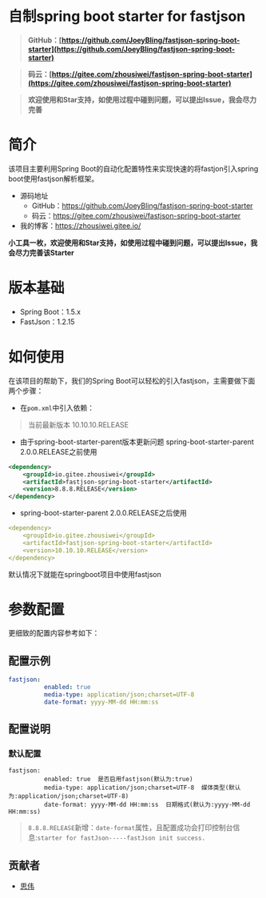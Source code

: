 # 自制spring boot starter for fastjson

> **GitHub：[https://github.com/JoeyBling/fastjson-spring-boot-starter](https://github.com/JoeyBling/fastjson-spring-boot-starter)**

> **码云：[https://gitee.com/zhousiwei/fastjson-spring-boot-starter](https://gitee.com/zhousiwei/fastjson-spring-boot-starter)**

> **欢迎使用和Star支持，如使用过程中碰到问题，可以提出Issue，我会尽力完善**

# 简介

该项目主要利用Spring Boot的自动化配置特性来实现快速的将fastjon引入spring boot使用fastjson解析框架。

- 源码地址
  - GitHub：<a href="https://github.com/JoeyBling/fastjson-spring-boot-starter" target="_blank">https://github.com/JoeyBling/fastjson-spring-boot-starter</a>
  - 码云：<a href="https://gitee.com/zhousiwei/fastjson-spring-boot-starter" target="_blank">https://gitee.com/zhousiwei/fastjson-spring-boot-starter</a>
- 我的博客：<a href="https://zhousiwei.gitee.io/" target="_blank">https://zhousiwei.gitee.io/</a>

**小工具一枚，欢迎使用和Star支持，如使用过程中碰到问题，可以提出Issue，我会尽力完善该Starter**

# 版本基础

- Spring Boot：1.5.x
- FastJson：1.2.15

# 如何使用

在该项目的帮助下，我们的Spring Boot可以轻松的引入fastjson，主需要做下面两个步骤：

- 在`pom.xml`中引入依赖：

> 当前最新版本 10.10.10.RELEASE

- 由于spring-boot-starter-parent版本更新问题 
spring-boot-starter-parent 2.0.0.RELEASE之前使用

```xml
<dependency>
	<groupId>io.gitee.zhousiwei</groupId>
	<artifactId>fastjson-spring-boot-starter</artifactId>
	<version>8.8.8.RELEASE</version>
</dependency>
```
- spring-boot-starter-parent 2.0.0.RELEASE之后使用

```yml
<dependency>
	<groupId>io.gitee.zhousiwei</groupId>
	<artifactId>fastjson-spring-boot-starter</artifactId>
	<version>10.10.10.RELEASE</version>
</dependency>
```

默认情况下就能在springboot项目中使用fastjson

# 参数配置

更细致的配置内容参考如下：

## 配置示例

```yml
fastjson:
          enabled: true
          media-type: application/json;charset=UTF-8
          date-format: yyyy-MM-dd HH:mm:ss
```

## 配置说明

### 默认配置
```properties
fastjson:
          enabled: true  是否启用fastjson(默认为:true)
          media-type: application/json;charset=UTF-8  媒体类型(默认为:application/json;charset=UTF-8)
          date-format: yyyy-MM-dd HH:mm:ss  日期格式(默认为:yyyy-MM-dd HH:mm:ss)
```

> `8.8.8.RELEASE`新增：`date-format`属性，且配置成功会打印控制台信息:`starter for fastJson-----fastJson init success.`

## 贡献者

- <a href="https://github.com/JoeyBling" target="_blank">思伟</a>
